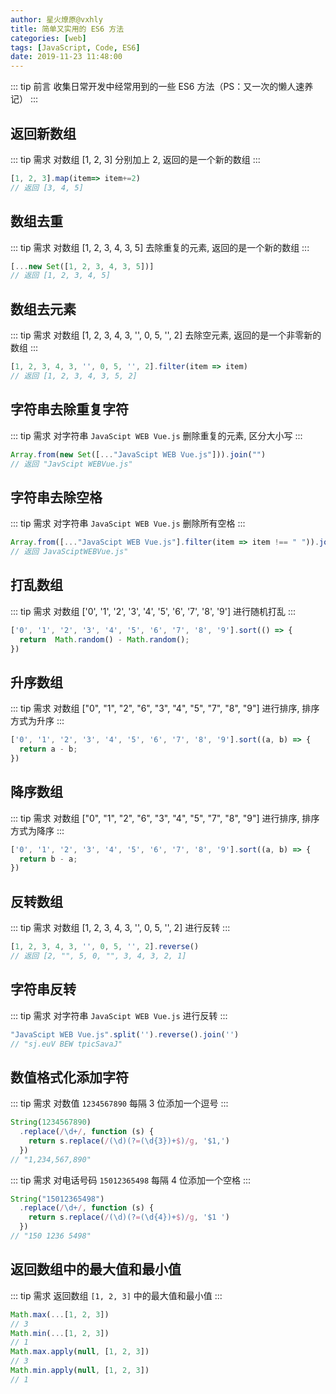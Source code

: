 ```yaml
---
author: 星火燎原@vxhly
title: 简单又实用的 ES6 方法
categories: [web]
tags: [JavaScript, Code, ES6]
date: 2019-11-23 11:48:00
---
```


::: tip 前言
收集日常开发中经常用到的一些 ES6 方法（PS：又一次的懒人速养记）
:::
<!-- more -->

## 返回新数组

::: tip 需求
对数组 [1, 2, 3] 分别加上 2, 返回的是一个新的数组
:::

``` javascript
[1, 2, 3].map(item=> item+=2)
// 返回 [3, 4, 5]
```

## 数组去重

::: tip 需求
对数组 [1, 2, 3, 4, 3, 5] 去除重复的元素, 返回的是一个新的数组
:::

``` javascript
[...new Set([1, 2, 3, 4, 3, 5])]
// 返回 [1, 2, 3, 4, 5]
```

## 数组去元素

::: tip 需求
对数组 [1, 2, 3, 4, 3, '', 0, 5, '', 2] 去除空元素, 返回的是一个非零新的数组
:::

``` javascript
[1, 2, 3, 4, 3, '', 0, 5, '', 2].filter(item => item)
// 返回 [1, 2, 3, 4, 3, 5, 2]
```

## 字符串去除重复字符

::: tip 需求
对字符串 `JavaScipt WEB Vue.js` 删除重复的元素, 区分大小写
:::

``` javascript
Array.from(new Set([..."JavaScipt WEB Vue.js"])).join("")
// 返回 "JavScipt WEBVue.js"
```

## 字符串去除空格

::: tip 需求
对字符串 `JavaScipt WEB Vue.js` 删除所有空格
:::

``` javascript
Array.from([..."JavaScipt WEB Vue.js"].filter(item => item !== " ")).join("")
// 返回 JavaSciptWEBVue.js"
```

## 打乱数组

::: tip 需求
对数组 ['0', '1', '2', '3', '4', '5', '6', '7', '8', '9'] 进行随机打乱
:::

``` javascript
['0', '1', '2', '3', '4', '5', '6', '7', '8', '9'].sort(() => { 
  return  Math.random() - Math.random();  
})
```

## 升序数组

::: tip 需求
对数组 ["0", "1", "2", "6", "3", "4", "5", "7", "8", "9"] 进行排序, 排序方式为升序
:::

``` javascript
['0', '1', '2', '3', '4', '5', '6', '7', '8', '9'].sort((a, b) => { 
  return a - b;  
})
```

## 降序数组

::: tip 需求
对数组 ["0", "1", "2", "6", "3", "4", "5", "7", "8", "9"] 进行排序, 排序方式为降序
:::

``` javascript
['0', '1', '2', '3', '4', '5', '6', '7', '8', '9'].sort((a, b) => { 
  return b - a;  
})
```

## 反转数组

::: tip 需求
对数组 [1, 2, 3, 4, 3, '', 0, 5, '', 2] 进行反转
:::

``` javascript
[1, 2, 3, 4, 3, '', 0, 5, '', 2].reverse()
// 返回 [2, "", 5, 0, "", 3, 4, 3, 2, 1]
```

## 字符串反转

::: tip 需求
对字符串 `JavaScipt WEB Vue.js` 进行反转
:::

``` javascript
"JavaScipt WEB Vue.js".split('').reverse().join('')
// "sj.euV BEW tpicSavaJ"
```

## 数值格式化添加字符

::: tip 需求
对数值 `1234567890` 每隔 3 位添加一个逗号
:::

``` javascript
String(1234567890)
  .replace(/\d+/, function (s) {
    return s.replace(/(\d)(?=(\d{3})+$)/g, '$1,')
  })
// "1,234,567,890"
```

::: tip 需求
对电话号码 `15012365498` 每隔 4 位添加一个空格
:::

``` javascript
String("15012365498")
  .replace(/\d+/, function (s) {
    return s.replace(/(\d)(?=(\d{4})+$)/g, '$1 ')
  })
// "150 1236 5498"
```

## 返回数组中的最大值和最小值

::: tip 需求
返回数组 `[1, 2, 3]` 中的最大值和最小值
:::

``` javascript
Math.max(...[1, 2, 3])
// 3
Math.min(...[1, 2, 3])
// 1
Math.max.apply(null, [1, 2, 3])
// 3
Math.min.apply(null, [1, 2, 3])
// 1
```

